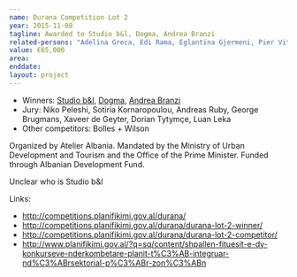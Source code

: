 ```yaml
---
name: Durana Competition Lot 2
year: 2015-11-08
tagline: Awarded to Studio b&l, Dogma, Andrea Branzi
related-persons: "Adelina Greca, Edi Rama, Eglantina Gjermeni, Pier Vittorio Aureli, Martino Tattara, Andrea Branzi, Niko Peleshi, Sotiria Kornaropoulou, Andreas Ruby, George Brugmans, Xaveer de Geyter, Dorian Tytymçe, Luan Leka"
value: €65,000
area:
enddate:
layout: project
---
```

* Winners: [Studio b&l](http://www.arkitekt-bl.com/index.php?/durana/), [Dogma](http://www.dogma.name/), [Andrea Branzi](http://www.andreabranzi.it/)
* Jury: Niko Peleshi, Sotiria Kornaropoulou, Andreas Ruby, George Brugmans, Xaveer de Geyter, Dorian Tytymçe, Luan Leka
* Other competitors: Bolles + Wilson

Organized by Atelier Albania.
Mandated by the Ministry of Urban Development and Tourism and the Office of the Prime Minister.
Funded through Albanian Development Fund.

Unclear who is Studio b&l

Links:
* <http://competitions.planifikimi.gov.al/durana/>
* <http://competitions.planifikimi.gov.al/durana/durana-lot-2-winner/>
* <http://competitions.planifikimi.gov.al/durana/durana-lot-2-competitor/>
* <http://www.planifikimi.gov.al/?q=sq/content/shpallen-fituesit-e-dy-konkurseve-nderkombetare-planit-t%C3%AB-integruar-nd%C3%ABrsektorial-p%C3%ABr-zon%C3%ABn>
